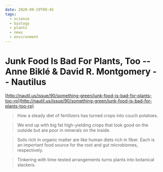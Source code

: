 ```yaml
---
date: 2020-09-29T09:45
tags:
  - science
  - biology
  - plants
  - news
  - environment
---
```


# Junk Food Is Bad For Plants, Too -- Anne Biklé & David R. Montgomery -- Nautilus

[http://nautil.us/issue/90/something-green/junk-food-is-bad-for-plants-too-rp](http://nautil.us/issue/90/something-green/junk-food-is-bad-for-plants-too-rp)

> How a steady diet of fertilizers has turned crops into couch potatoes.

> We end up with big fat high-yielding crops that look good on the outside but
> are poor in minerals on the inside.

> Soils rich in organic matter are like human diets rich in fiber. Each is an
> important food source for the root and gut microbiomes, respectively.

> Tinkering with time-tested arrangements turns plants into botanical slackers.
